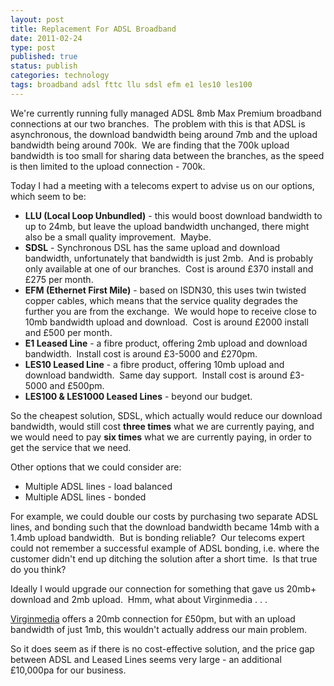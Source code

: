 ```yaml
--- 
layout: post 
title: Replacement For ADSL Broadband
date: 2011-02-24
type: post 
published: true 
status: publish
categories: technology
tags: broadband adsl fttc llu sdsl efm e1 les10 les100
---
```


We're currently running fully managed ADSL 8mb Max Premium broadband
connections at our two branches.  The problem with this is that ADSL is
asynchronous, the download bandwidth being around 7mb and the upload
bandwidth being around 700k.  We are finding that the 700k upload
bandwidth is too small for sharing data between the branches, as the
speed is then limited to the upload connection - 700k.

Today I had a meeting with a telecoms expert to advise us on our
options, which seem to be:

<!--more-->

 *  **LLU (Local Loop Unbundled)** - this would boost download bandwidth
    to up to 24mb, but leave the upload bandwidth unchanged, there might
    also be a small quality improvement.  Maybe.
 *  **SDSL** - Synchronous DSL has the same upload and download
    bandwidth, unfortunately that bandwidth is just 2mb.  And is
    probably only available at one of our branches.  Cost is around £370
    install and £275 per month.
 *  **EFM (Ethernet First Mile)** - based on ISDN30, this uses twin
    twisted copper cables, which means that the service quality degrades
    the further you are from the exchange.  We would hope to receive
    close to 10mb bandwidth upload and download.  Cost is around £2000
    install and £500 per month.
 *  **E1 Leased Line** - a fibre product, offering 2mb upload and
    download bandwidth.  Install cost is around £3-5000 and £270pm.
 *  **LES10 Leased Line** - a fibre product, offering 10mb upload and
    download bandwidth.  Same day support.  Install cost is around
    £3-5000 and £500pm.
 *  **LES100 & LES1000 Leased Lines** - beyond our budget.

So the cheapest solution, SDSL, which actually would reduce our download
bandwidth, would still cost **three times** what we are currently
paying, and we would need to pay **six times** what we are currently
paying, in order to get the service that we need.

Other options that we could consider are:

 *  Multiple ADSL lines - load balanced
 *  Multiple ADSL lines - bonded

For example, we could double our costs by purchasing two separate ADSL
lines, and bonding such that the download bandwidth became 14mb with a
1.4mb upload bandwidth.  But is bonding reliable?  Our telecoms expert
could not remember a successful example of ADSL bonding, i.e. where the
customer didn't end up ditching the solution after a short time.  Is
that true do you think?

Ideally I would upgrade our connection for something that gave us 20mb+
download and 2mb upload.  Hmm, what about Virginmedia . . .

[Virginmedia](http://www.virginmediabusiness.co.uk/ "Virginmedia Business")
offers a 20mb connection for £50pm, but with an upload bandwidth of just
1mb, this wouldn't actually address our main problem.

So it does seem as if there is no cost-effective solution, and the price
gap between ADSL and Leased Lines seems very large - an additional
£10,000pa for our business.

